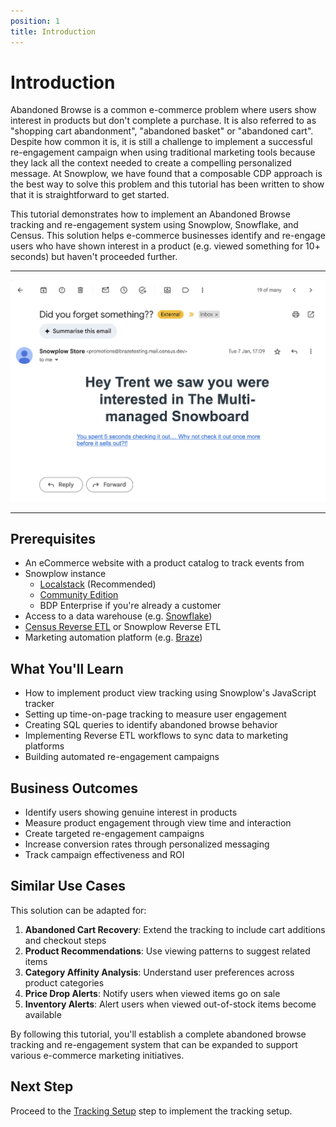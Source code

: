 ```yaml
---
position: 1
title: Introduction
---
```


# Introduction

Abandoned Browse is a common e-commerce problem where users show interest in products but don't complete a purchase. It is also referred to as "shopping cart abandonment", "abandoned basket" or "abandoned cart". Despite how common it is, it is still a challenge to implement a successful re-engagement campaign when using traditional marketing tools because they lack all the context needed to create a compelling personalized message. At Snowplow, we have found that a composable CDP approach is the best way to solve this problem and this tutorial has been written to show that it is straightforward to get started.

This tutorial demonstrates how to implement an Abandoned Browse tracking and re-engagement system using Snowplow, Snowflake, and Census. This solution helps e-commerce businesses identify and re-engage users who have shown interest in a product (e.g. viewed something for 10+ seconds) but haven't proceeded further. 

---
![Abandoned Browse](images/retl-email.png)

---


## Prerequisites

- An eCommerce website with a product catalog to track events from
- Snowplow instance
    - [Localstack](https://github.com/snowplow-incubator/snowplow-local) (Recommended)
    - [Community Edition](/docs/get-started/snowplow-community-edition)
    - BDP Enterprise if you're already a customer
- Access to a data warehouse (e.g. [Snowflake](https://www.snowflake.com))
- [Census Reverse ETL](https://www.getcensus.com) or Snowplow Reverse ETL
- Marketing automation platform (e.g. [Braze](https://www.braze.com))

## What You'll Learn

- How to implement product view tracking using Snowplow's JavaScript tracker
- Setting up time-on-page tracking to measure user engagement
- Creating SQL queries to identify abandoned browse behavior
- Implementing Reverse ETL workflows to sync data to marketing platforms
- Building automated re-engagement campaigns

## Business Outcomes

- Identify users showing genuine interest in products
- Measure product engagement through view time and interaction
- Create targeted re-engagement campaigns
- Increase conversion rates through personalized messaging
- Track campaign effectiveness and ROI

## Similar Use Cases

This solution can be adapted for:

1. **Abandoned Cart Recovery**: Extend the tracking to include cart additions and checkout steps
2. **Product Recommendations**: Use viewing patterns to suggest related items
3. **Category Affinity Analysis**: Understand user preferences across product categories
4. **Price Drop Alerts**: Notify users when viewed items go on sale
5. **Inventory Alerts**: Alert users when viewed out-of-stock items become available

By following this tutorial, you'll establish a complete abandoned browse tracking and re-engagement system that can be expanded to support various e-commerce marketing initiatives.

## Next Step

Proceed to the [Tracking Setup](./tracking-setup.md) step to implement the tracking setup.